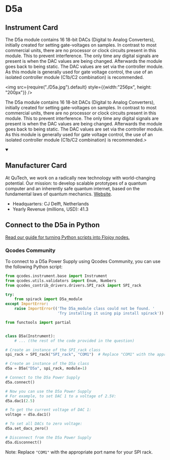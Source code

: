 
# D5a

## Instrument Card

<div className="flex">

<div>

The D5a module contains 16 18-bit DACs (Digital to Analog Converters), initially created for setting gate-voltages on samples. In contrast to most commercial units, there are no processor or clock circuits present in this module. This to prevent interference. The only time any digital signals are present is when the DAC values are being changed. Afterwards the module goes back to being static. The DAC values are set via the controller module. As this module is generally used for gate voltage control, the use of an isolated controller module (C1b/C2 combination) is recommended.

</div>

<img src={require("./D5a.jpg").default} style={{width:"256px", height: "200px"}} />

</div>

The D5a module contains 16 18-bit DACs (Digital to Analog Converters), initially created for setting gate-voltages on samples. In contrast to most commercial units, there are no processor or clock circuits present in this module. This to prevent interference. The only time any digital signals are present is when the DAC values are being changed. Afterwards the module goes back to being static. The DAC values are set via the controller module. As this module is generally used for gate voltage control, the use of an isolated controller module (C1b/C2 combination) is recommended.>

<details open>
<summary><h2>Manufacturer Card</h2></summary>

At QuTech, we work on a radically new technology with world-changing potential. Our mission: to develop scalable prototypes of a quantum computer and an inherently safe quantum internet, based on the fundamental laws of quantum mechanics. <a href="https://qutech.nl/">Website</a>.

<ul>
  <li>Headquarters: CJ Delft, Netherlands</li>
  <li>Yearly Revenue (millions, USD): 41.3</li>
</ul>
</details>

## Connect to the D5a in Python

[Read our guide for turning Python scripts into Flojoy nodes.](https://docs.flojoy.ai/custom-nodes/creating-custom-node/)


### Qcodes Community

To connect to a D5a Power Supply using Qcodes Community, you can use the following Python script:

```python
from qcodes.instrument.base import Instrument
from qcodes.utils.validators import Enum, Numbers
from qcodes_contrib_drivers.drivers.SPI_rack import SPI_rack

try:
    from spirack import D5a_module
except ImportError:
    raise ImportError(('The D5a_module class could not be found. '
                       'Try installing it using pip install spirack'))

from functools import partial


class D5a(Instrument):
    # ... (the rest of the code provided in the question)

# Create an instance of the SPI_rack class
spi_rack = SPI_rack("SPI_rack", "COM1")  # Replace "COM1" with the appropriate port name

# Create an instance of the D5a class
d5a = D5a("D5a", spi_rack, module=1)

# Connect to the D5a Power Supply
d5a.connect()

# Now you can use the D5a Power Supply
# For example, to set DAC 1 to a voltage of 2.5V:
d5a.dac1(2.5)

# To get the current voltage of DAC 1:
voltage = d5a.dac1()

# To set all DACs to zero voltage:
d5a.set_dacs_zero()

# Disconnect from the D5a Power Supply
d5a.disconnect()
```

Note: Replace `"COM1"` with the appropriate port name for your SPI rack.

